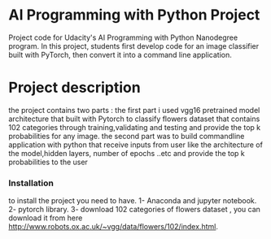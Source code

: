 # AI Programming with Python Project

Project code for Udacity's AI Programming with Python Nanodegree program. In this project, students first develop code for an image classifier built with PyTorch, then convert it into a command line application.

# Project description
the project contains two parts :
the first part i used vgg16 pretrained model architecture that built with Pytorch to classify flowers dataset that contains 102 categories through training,validating and testing and provide the top k probabilities for any image.
the second part was to build commandline application with python that receive inputs from user like the architecture of the model,hidden layers, number of epochs ..etc and provide the top k probabilities to the user

### Installation
to install the project you need to have.
1- Anaconda and jupyter notebook.
2- pytorch library.
3- download 102 categories of flowers dataset , you can download it from here http://www.robots.ox.ac.uk/~vgg/data/flowers/102/index.html.


